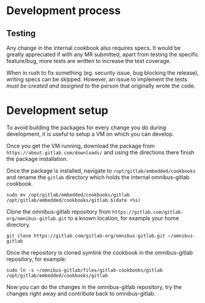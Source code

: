 
# Development process

## Testing

Any change in the internal cookbook also requires specs.
It would be greatly appreciated if with any MR submitted, apart from testing
the specific feature/bug, more tests are written to increase the test coverage.

When in rush to fix something (eg. security issue, bug blocking the release),
writing specs can be skipped. However, an issue to implement the tests
*must be created and assigned* to the person that originally wrote the code.


# Development setup

To avoid building the packages for every change you do during development, it
is useful to setup a VM on which you can develop.

Once you get the VM running, download the package from
`https://about.gitlab.com/downloads/` and using the directions there finish the
package installation.

Once the package is installed, navigate to `/opt/gitlab/embedded/cookbooks` and
rename the `gitlab` directory which holds the internal omnibus-gitlab cookbook.

```
sudo mv /opt/gitlab/embedded/cookbooks/gitlab /opt/gitlab/embedded/cookbooks/gitlab.$(date +%s)
```

Clone the omnibus-gitlab repository from
`https://gitlab.com/gitlab-org/omnibus-gitlab.git` to a known location, for
example your home directory.

```
git clone https://gitlab.com/gitlab-org/omnibus-gitlab.git ~/omnibus-gitlab
```

Once the repository is cloned symlink the cookbook in the omnibus-gitlab
repository, for example:

```
sudo ln -s ~/omnibus-gitlab/files/gitlab-cookbooks/gitlab /opt/gitlab/embedded/cookbooks/gitlab
```

Now you can do the changes in the omnibus-gitlab repository, try the changes
right away and contribute back to omnibus-gitlab.
